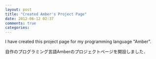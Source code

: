 ```yaml
---
layout: post
title: "Created Amber's Project Page"
date: 2012-06-12 02:37
comments: true
categories: 
---
```


I have created this project page for my programming language "Amber".

自作のプログラミング言語Amberのプロジェクトページを開設しました．

